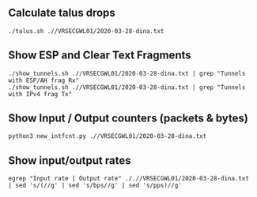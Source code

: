 ## Calculate talus drops
	
	./talus.sh .//VRSECGWL01/2020-03-28-dina.txt 

## Show ESP and Clear Text Fragments
 	
	./show_tunnels.sh .//VRSECGWL01/2020-03-28-dina.txt | grep "Tunnels with ESP/AH frag Rx"
 	./show_tunnels.sh .//VRSECGWL01/2020-03-28-dina.txt | grep "Tunnels with IPv4 frag Tx"

## Show Input / Output counters (packets & bytes)
	
	python3 new_intfcnt.py .//VRSECGWL01/2020-03-28-dina.txt 

## Show input/output rates
	
	egrep "Input rate | Output rate" ././/VRSECGWL01/2020-03-28-dina.txt  | sed 's/(//g' | sed 's/bps//g' | sed 's/pps)//g'
